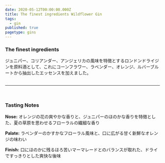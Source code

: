 ```yaml
---
date: 2020-05-12T00:00:00.000Z
title: The finest ingredients Wildflower Gin
tags:
  - gin
published: true
pagetype: gins
---
```

### The finest ingredients

ジュニパー、コリアンダー、アンジェリカの風味を特徴とするロンドンドライジンを原料酒として、これにコーンフラワー、ラベンダー、オレンジ、ルバーブルートから抽出したエッセンスを加えました。 <br> <br>

<hr>
<br>

### Tasting Notes

**Nose:** オレンジの花の爽やかな香りと、ジュニパーのほのかな香りを特徴とした、夏の草原を思わせるフローラルの繊細な香り

**Palate:** ラベンダーのかすかなフローラル風味と、口に広がる甘く新鮮なオレンジの味わい

**Finish:** 口にほのかに残るほろ苦いマーマレードとのバランスが取れた、ドライですっきりとした爽快な後味